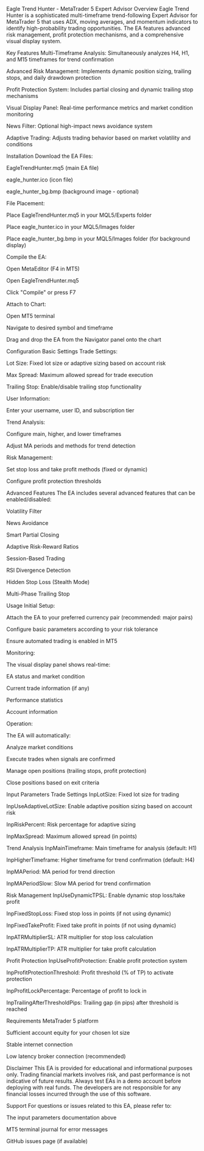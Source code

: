 Eagle Trend Hunter - MetaTrader 5 Expert Advisor
Overview
Eagle Trend Hunter is a sophisticated multi-timeframe trend-following Expert Advisor for MetaTrader 5 that uses ADX, moving averages, and momentum indicators to identify high-probability trading opportunities. The EA features advanced risk management, profit protection mechanisms, and a comprehensive visual display system.

Key Features
Multi-Timeframe Analysis: Simultaneously analyzes H4, H1, and M15 timeframes for trend confirmation

Advanced Risk Management: Implements dynamic position sizing, trailing stops, and daily drawdown protection

Profit Protection System: Includes partial closing and dynamic trailing stop mechanisms

Visual Display Panel: Real-time performance metrics and market condition monitoring

News Filter: Optional high-impact news avoidance system

Adaptive Trading: Adjusts trading behavior based on market volatility and conditions

Installation
Download the EA Files:

EagleTrendHunter.mq5 (main EA file)

eagle_hunter.ico (icon file)

eagle_hunter_bg.bmp (background image - optional)

File Placement:

Place EagleTrendHunter.mq5 in your MQL5/Experts folder

Place eagle_hunter.ico in your MQL5/Images folder

Place eagle_hunter_bg.bmp in your MQL5/Images folder (for background display)

Compile the EA:

Open MetaEditor (F4 in MT5)

Open EagleTrendHunter.mq5

Click "Compile" or press F7

Attach to Chart:

Open MT5 terminal

Navigate to desired symbol and timeframe

Drag and drop the EA from the Navigator panel onto the chart

Configuration
Basic Settings
Trade Settings:

Lot Size: Fixed lot size or adaptive sizing based on account risk

Max Spread: Maximum allowed spread for trade execution

Trailing Stop: Enable/disable trailing stop functionality

User Information:

Enter your username, user ID, and subscription tier

Trend Analysis:

Configure main, higher, and lower timeframes

Adjust MA periods and methods for trend detection

Risk Management:

Set stop loss and take profit methods (fixed or dynamic)

Configure profit protection thresholds

Advanced Features
The EA includes several advanced features that can be enabled/disabled:

Volatility Filter

News Avoidance

Smart Partial Closing

Adaptive Risk-Reward Ratios

Session-Based Trading

RSI Divergence Detection

Hidden Stop Loss (Stealth Mode)

Multi-Phase Trailing Stop

Usage
Initial Setup:

Attach the EA to your preferred currency pair (recommended: major pairs)

Configure basic parameters according to your risk tolerance

Ensure automated trading is enabled in MT5

Monitoring:

The visual display panel shows real-time:

EA status and market condition

Current trade information (if any)

Performance statistics

Account information

Operation:

The EA will automatically:

Analyze market conditions

Execute trades when signals are confirmed

Manage open positions (trailing stops, profit protection)

Close positions based on exit criteria

Input Parameters
Trade Settings
InpLotSize: Fixed lot size for trading

InpUseAdaptiveLotSize: Enable adaptive position sizing based on account risk

InpRiskPercent: Risk percentage for adaptive sizing

InpMaxSpread: Maximum allowed spread (in points)

Trend Analysis
InpMainTimeframe: Main timeframe for analysis (default: H1)

InpHigherTimeframe: Higher timeframe for trend confirmation (default: H4)

InpMAPeriod: MA period for trend direction

InpMAPeriodSlow: Slow MA period for trend confirmation

Risk Management
InpUseDynamicTPSL: Enable dynamic stop loss/take profit

InpFixedStopLoss: Fixed stop loss in points (if not using dynamic)

InpFixedTakeProfit: Fixed take profit in points (if not using dynamic)

InpATRMultiplierSL: ATR multiplier for stop loss calculation

InpATRMultiplierTP: ATR multiplier for take profit calculation

Profit Protection
InpUseProfitProtection: Enable profit protection system

InpProfitProtectionThreshold: Profit threshold (% of TP) to activate protection

InpProfitLockPercentage: Percentage of profit to lock in

InpTrailingAfterThresholdPips: Trailing gap (in pips) after threshold is reached

Requirements
MetaTrader 5 platform

Sufficient account equity for your chosen lot size

Stable internet connection

Low latency broker connection (recommended)

Disclaimer
This EA is provided for educational and informational purposes only. Trading financial markets involves risk, and past performance is not indicative of future results. Always test EAs in a demo account before deploying with real funds. The developers are not responsible for any financial losses incurred through the use of this software.

Support
For questions or issues related to this EA, please refer to:

The input parameters documentation above

MT5 terminal journal for error messages

GitHub issues page (if available)

